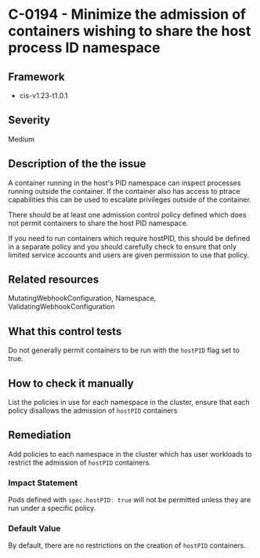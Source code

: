 # C-0194 - Minimize the admission of containers wishing to share the host process ID namespace

## Framework
* cis-v1.23-t1.0.1
 
## Severity
Medium

## Description of the the issue
A container running in the host's PID namespace can inspect processes running outside the container. If the container also has access to ptrace capabilities this can be used to escalate privileges outside of the container.

 There should be at least one admission control policy defined which does not permit containers to share the host PID namespace.

 If you need to run containers which require hostPID, this should be defined in a separate policy and you should carefully check to ensure that only limited service accounts and users are given permission to use that policy.
 
## Related resources
MutatingWebhookConfiguration, Namespace, ValidatingWebhookConfiguration
 
## What this control tests 
Do not generally permit containers to be run with the `hostPID` flag set to true.
 
## How to check it manually 
List the policies in use for each namespace in the cluster, ensure that each policy disallows the admission of `hostPID` containers
 
## Remediation
Add policies to each namespace in the cluster which has user workloads to restrict the admission of `hostPID` containers.
 
### Impact Statement
Pods defined with `spec.hostPID: true` will not be permitted unless they are run under a specific policy.
 
### Default Value
By default, there are no restrictions on the creation of `hostPID` containers.
 
